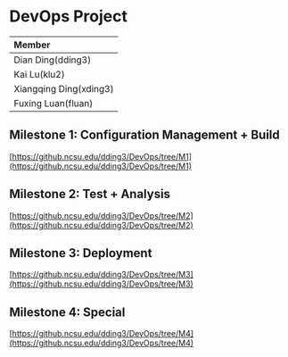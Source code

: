 # DevOps Project #

| Member                 | 
| :---                   | 
| Dian Ding(dding3)      | 
| Kai Lu(klu2)           | 
| Xiangqing Ding(xding3) | 
| Fuxing Luan(fluan)     | 

## Milestone 1: Configuration Management + Build ##
[https://github.ncsu.edu/dding3/DevOps/tree/M1](https://github.ncsu.edu/dding3/DevOps/tree/M1)

## Milestone 2: Test + Analysis  ##
[https://github.ncsu.edu/dding3/DevOps/tree/M2](https://github.ncsu.edu/dding3/DevOps/tree/M2)

## Milestone 3: Deployment  ##
[https://github.ncsu.edu/dding3/DevOps/tree/M3](https://github.ncsu.edu/dding3/DevOps/tree/M3)

## Milestone 4: Special  ##
[https://github.ncsu.edu/dding3/DevOps/tree/M4](https://github.ncsu.edu/dding3/DevOps/tree/M4)

